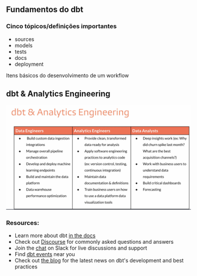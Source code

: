 ## Fundamentos do dbt

### Cinco tópicos/definições importantes
- sources
- models
- tests
- docs
- deployment

Itens básicos do desenvolvimento de um workflow


## dbt & Analytics Engineering
![alt text](../../../aulas/image.png)

### Resources:
- Learn more about dbt [in the docs](https://docs.getdbt.com/docs/introduction)
- Check out [Discourse](https://discourse.getdbt.com/) for commonly asked questions and answers
- Join the [chat](https://community.getdbt.com/) on Slack for live discussions and support
- Find [dbt events](https://events.getdbt.com) near you
- Check out [the blog](https://blog.getdbt.com/) for the latest news on dbt's development and best practices
